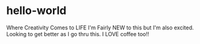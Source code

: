 # hello-world
Where Creativity Comes to LIFE
I'm Fairly NEW to this but I'm also excited. Looking to get better as I go thru this. 
I LOVE coffee too!!
